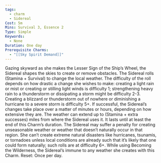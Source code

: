 ```yaml
---
tags:
  - charm
  - Sidereal
Cost: 5m
Mins: Survival 3, Essence 2
Type: Simple
Keywords:
  - None
Duration: One day
Prerequisite Charms:
  - "[[Sky Spirit Demand]]"
---
```

Gazing skyward as she makes the Lesser Sign of the Ship’s Wheel, the Sidereal shapes the skies to create or remove obstacles. The Sidereal rolls (Stamina + Survival) to change the local weather. The difficulty of the roll depends on how drastic a change she wishes to make: creating a light rain or mist or creating or stilling light winds is difficulty 1; strengthening heavy rain to a thunderstorm or dissipating a storm might be difficulty 2-3. Creating a blizzard or thunderstorm out of nowhere or diminishing a hurricane to a severe storm is difficulty 5+. If successful, the Sidereal’s changes take place over a matter of minutes or hours, depending on how extensive they are. The weather can extend up to (Stamina + extra successes) miles from where the Sidereal uses it. It lasts until at least the end of this Charm’s duration. The Sidereal may suffer a penalty for creating unseasonable weather or weather that doesn’t naturally occur in that region. She can’t create extreme natural disasters like hurricanes, tsunamis, or tornadoes unless local conditions are already such that it’s likely that one could form naturally; such rolls are at difficulty 6+. While using Becoming the Wilderness, the Sidereal’s immune to any weather she creates with this Charm. Reset: Once per day.